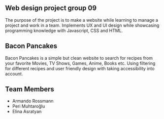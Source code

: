 ## Web design project group 09
The purpose of the project is to make a website while learning to manage a project and work in a team. 
Implements UX and UI design while showcasing programming knowledge with Javascript, CSS and HTML.

## Bacon Pancakes
Bacon Pancakes is a simple but clean website to search for recipes from your favorite Movies, TV Shows, Games, Anime, Books etc. 
Using filtering for different recipes and user friendly design with taking accessibility into account.

## Team Members
- Armando Rossmann
- Peri Muhtaroğlu
- Elina Asratyan
